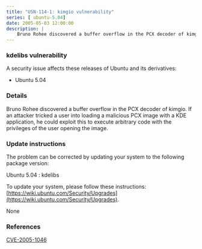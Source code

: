 ```yaml
---
title: "USN-114-1: kimgio vulnerability"
series: [ ubuntu-5.04]
date: 2005-05-03 12:00:00
description: |
    Bruno Rohee discovered a buffer overflow in the PCX decoder of kimgio. If an attacker tricked a user into loading a malicious PCX image with a KDE application, he could exploit this to execute arbitrary code with the privileges of the user opening the image.
--- 
```

 
 


### kdelibs vulnerability

A security issue affects these releases of Ubuntu and its derivatives:

* Ubuntu 5.04

### Details

Bruno Rohee discovered a buffer overflow in the PCX decoder of kimgio. If an attacker tricked a user into loading a malicious PCX image with a KDE application, he could exploit this to execute arbitrary code with the privileges of the user opening the image.

### Update instructions

The problem can be corrected by updating your system to the following package version:

Ubuntu 5.04
 : kdelibs 

To update your system, please follow these instructions: [https://wiki.ubuntu.com/Security/Upgrades](https://wiki.ubuntu.com/Security/Upgrades).

None

### References

 
 [CVE-2005-1046](http://people.ubuntu.com/~ubuntu-security/cve/CVE-2005-1046)
 

